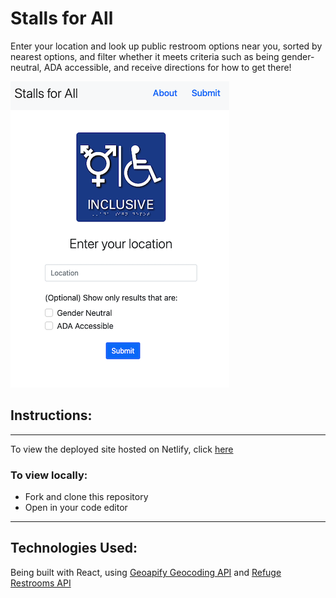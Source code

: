 # Stalls for All
Enter your location and look up public restroom options near you, sorted by nearest options, and filter whether it meets criteria such as being gender-neutral, ADA accessible, and receive directions for how to get there!

![Image of the landing page of the site](/planning/font-page.png)


## Instructions:
---
To view the deployed site hosted on Netlify, click [here](https://stalls-for-all.netlify.app/)

### To view locally:
- Fork and clone this repository
- Open in your code editor

---
## Technologies Used:
Being built with React, using [Geoapify Geocoding API](https://www.geoapify.com/geocoding-api ) and [Refuge Restrooms API](https://www.refugerestrooms.org/)
